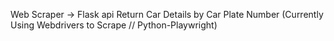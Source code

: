 Web Scraper -> Flask api
Return Car Details by Car Plate Number (Currently Using Webdrivers to Scrape // Python-Playwright)
